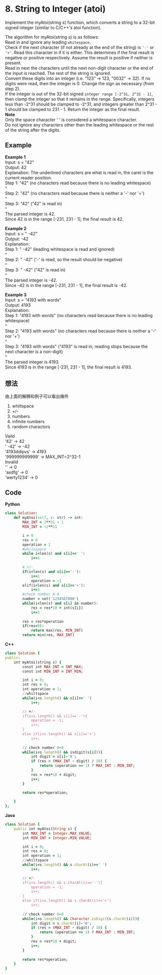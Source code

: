 # 8. String to Integer (atoi)
Implement the myAtoi(string s) function, which converts a string to a 32-bit signed integer (similar to C/C++'s atoi function).  
 
The algorithm for myAtoi(string s) is as follows:  
Read in and ignore any leading `whitespace`.  
Check if the next character (if not already at the end of the string) is `'-'` or `'+'`. Read this character in if it is either. This determines if the final result is negative or positive respectively. Assume the result is positive if neither is present.  
Read in next the characters until the next non-digit character or the end of the input is reached. The rest of the string is ignored.  
Convert these digits into an integer (i.e. "123" -> 123, "0032" -> 32). If no digits were read, then the integer is 0. Change the sign as necessary (from step 2).  
If the integer is out of the 32-bit signed `integer range [-2^31, 2^31 - 1]`, then clamp the integer so that it remains in the range. Specifically, integers less than -2^31 should be clamped to -2^31, and integers greater than 2^31 - 1 should be clamped to 231 - 1.
Return the integer as the final result.  
**Note**  
Only the space character ' ' is considered a whitespace character.  
Do not ignore any characters other than the leading whitespace or the rest of the string after the digits.  
 
## Example
**Example 1**  
Input: s = "42"  
Output: 42  
Explanation: The underlined characters are what is read in, the caret is the current reader position.  
Step 1: "42" (no characters read because there is no leading whitespace)  
         ^  
Step 2: "42" (no characters read because there is neither a '-' nor '+')  
         ^  
Step 3: "42" ("42" is read in)  
           ^  
The parsed integer is 42.  
Since 42 is in the range [-231, 231 - 1], the final result is 42.  

**Example 2**  
Input: s = "   -42"  
Output: -42  
Explanation:  
Step 1: "   -42" (leading whitespace is read and ignored)  
            ^  
Step 2: "   -42" ('-' is read, so the result should be negative)  
             ^  
Step 3: "   -42" ("42" is read in)  
               ^  
The parsed integer is -42.  
Since -42 is in the range [-231, 231 - 1], the final result is -42.  

**Example 3**  
Input: s = "4193 with words"  
Output: 4193  
Explanation:  
Step 1: "4193 with words" (no characters read because there is no leading whitespace)  
         ^  
Step 2: "4193 with words" (no characters read because there is neither a '-' nor '+')  
         ^  
Step 3: "4193 with words" ("4193" is read in; reading stops because the next character is a non-digit)  
             ^  
The parsed integer is 4193.  
Since 4193 is in the range [-231, 231 - 1], the final result is 4193.  

## 想法
由上面的解釋和例子可以看出條件
1. whiltspace
2. +/-
3. numbers
4. infinite numbers
5. random charactors

Vaild  
'42' -> 42  
'  -42' -> -42  
'4193ddipvs' -> 4193  
'999999999999' -> MAX_INT=2^32-1  
Invalid  
'' -> 0  
'asdfg' -> 0  
'werty1234' -> 0

## Code
**Python**
```ruby
class Solution:
    def myAtoi(self, s: str) -> int:
        MAX_INT = 2**31 - 1
        MIN_INT = -2**31

        i = 0
        res = 0
        operation = 1
        #whilespace
        while i<len(s) and s[i]==' ':
            i+=1
        
        # +/-
        if(i<len(s) and s[i]=='-'):
            i+=1
            operation = -1
        elif(i<len(s) and s[i]=='+'):
            i+=1
        #check number 0-9
        number = set('1234567890') 
        while(i<len(s) and s[i] in number):
            res = res*10 + int(s[i])
            i+=1
        
        res = res*operation
        if(res<0):
            return max(res, MIN_INT)
        return min(res, MAX_INT)
```
**C++**
```ruby
class Solution {
public:
    int myAtoi(string s) {
        const int MAX_INT = INT_MAX;
        const int MIN_INT = INT_MIN;

        int i = 0;
        int res = 0;
        int operation = 1;
        //whiltspace
        while(i<s.length() && s[i]==' ')
            i++;

        // +/-
        if(i<s.length() && s[i]=='-'){
            operation = -1;
            i++;
        }
        else if(i<s.length() && s[i]=='+')
            i++;
        
        // check number 0~9
        while(i<s.length() && isdigit(s[i])){
            int digit = s[i]-'0';
            if (res > (MAX_INT - digit) / 10) {
                return (operation == 1) ? MAX_INT : MIN_INT;
            }
            res = res*10 + digit;
            i++;
        }
        
        return res*operation;

    }
};
```
**Java**
```ruby
class Solution {
    public int myAtoi(String s) {
        int MAX_INT = Integer.MAX_VALUE;
        int MIN_INT = Integer.MIN_VALUE;

        int i = 0;
        int res = 0;
        int operation = 1;
        //whiltspace
        while(i<s.length() && s.charAt(i)==' ')
            i++;

        // +/-
        if(i<s.length() && s.charAt(i)=='-'){
            operation = -1;
            i++;
        }
        else if(i<s.length() && s.charAt(i)=='+')
            i++;
        
        // check number 0~9
        while(i<s.length() && Character.isDigit(s.charAt(i))){
            int digit = s.charAt(i)-'0';
            if (res > (MAX_INT - digit) / 10) {
                return (operation == 1) ? MAX_INT : MIN_INT;
            }
            res = res*10 + digit;
            i++;
        }
        
        return res*operation;
    }
}
```
